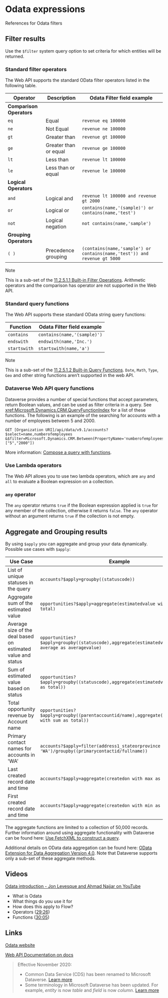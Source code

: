 # Odata expressions

References for Odata filters

## Filter results

 Use the `$filter` system query option to set criteria for which entities will be returned.  
  
<a name="bkmk_buildInFilterOperators"></a>

### Standard filter operators

 The Web API supports the standard OData filter operators listed in the following table.  
  
|Operator|Description|Odata Filter field example|  
|--------------|-----------------|-------------|  
|**Comparison Operators**|||  
|`eq`|Equal|`revenue eq 100000`|  
|`ne`|Not Equal|`revenue ne 100000`|  
|`gt`|Greater than|`revenue gt 100000`|  
|`ge`|Greater than or equal|`revenue ge 100000`|  
|`lt`|Less than|`revenue lt 100000`|  
|`le`|Less than or equal|`revenue le 100000`|  
|**Logical Operators**|||  
|`and`|Logical and|`revenue lt 100000 and revenue gt 2000`|  
|`or`|Logical or|`contains(name,'(sample)') or contains(name,'test')`|  
|`not`|Logical negation|`not contains(name,'sample')`|  
|**Grouping Operators**|||  
|`( )`|Precedence grouping|`(contains(name,'sample') or contains(name,'test')) and revenue gt 5000`|  
  
> [!NOTE]
>  This is a sub-set of the [11.2.5.1.1 Built-in Filter Operations](https://docs.oasis-open.org/odata/odata/v4.0/errata02/os/complete/part1-protocol/odata-v4.0-errata02-os-part1-protocol-complete.html). Arithmetic operators and the comparison has operator are not supported in the Web API.  
  
<a name="bkmk_buildInQueryFunctions"></a>

### Standard query functions  
 
The Web API supports these standard OData string query functions:
 
|Function|Odata Filter field example|  
|--------------|-------------|  
|`contains`|`contains(name,'(sample)')`|  
|`endswith`|`endswith(name,'Inc.')`|  
|`startswith`|`startswith(name,'a')`|  
  
> [!NOTE]
>  This is a sub-set of the [11.2.5.1.2 Built-in Query Functions](https://docs.oasis-open.org/odata/odata/v4.0/errata02/os/complete/part1-protocol/odata-v4.0-errata02-os-part1-protocol-complete.html). `Date`, `Math`, `Type`, `Geo` and other string functions aren’t supported in the web API.  
  
### Dataverse Web API query functions
 
Dataverse provides a number of special functions that accept parameters, return Boolean values, and can be used as filter criteria in a query. See <xref:Microsoft.Dynamics.CRM.QueryFunctionIndex> for a list of these functions. The following is an example of the <xref href="Microsoft.Dynamics.CRM.Between?text=Between Function" /> searching for accounts with a number of employees between 5 and 2000.  
  
```http 
GET [Organization URI]/api/data/v9.1/accounts?$select=name,numberofemployees
&$filter=Microsoft.Dynamics.CRM.Between(PropertyName='numberofemployees',PropertyValues=["5","2000"])  
```  
  
More information: [Compose a query with functions](use-web-api-functions.md#bkmk_composeQueryWithFunctions). 

<a name="bkmk_LambdaOperators"></a>

### Use Lambda operators

The Web API allows you to use two lambda operators, which are `any` and `all` to evaluate a Boolean expression on a collection.

<a name ="bkmk_anyoperator"></a>

### `any` operator

The `any` operator returns `true` if the Boolean expression applied is `true` for any member of the collection, otherwise it returns `false`. The `any` operator without an argument returns `true` if the collection is not empty.

## Aggregate and Grouping results

By using `$apply` you can aggregate and group your data dynamically.  Possible use cases with `$apply`:

|Use Case|Example|
|--------------|-------------| 
|List of unique statuses in the query|`accounts?$apply=groupby((statuscode))`|
|Aggregate sum of the estimated value|`opportunities?$apply=aggregate(estimatedvalue with sum as total)`|
|Average size of the deal based on estimated value and status|`opportunities?$apply=groupby((statuscode),aggregate(estimatedvalue with average as averagevalue)`|
|Sum of estimated value based on status|`opportunities?$apply=groupby((statuscode),aggregate(estimatedvalue with sum as total))`|
|Total opportunity revenue by Account name|`opportunities?$apply=groupby((parentaccountid/name),aggregate(estimatedvalue with sum as total))`|
|Primary contact names for accounts in 'WA'|`accounts?$apply=filter(address1_stateorprovince eq 'WA')/groupby((primarycontactid/fullname))`|
|Last created record date and time|`accounts?$apply=aggregate(createdon with max as lastCreate)`|
|First created record date and time|`accounts?$apply=aggregate(createdon with min as firstCreate)`|

The aggregate functions are limited to a collection of 50,000 records.  Further information around using aggregate functionality with Dataverse can be found here: [Use FetchXML to construct a query](../use-fetchxml-construct-query.md).

Additional details on OData data aggregation can be found here: [OData Extension for Data Aggregation Version 4.0](https://docs.oasis-open.org/odata/odata-data-aggregation-ext/v4.0/cs01/odata-data-aggregation-ext-v4.0-cs01.html).  Note that Dataverse supports only a sub-set of these aggregate methods.

## Videos

[Odata introduction - Jon Levesque and Ahmad Najjar on YouTube](https://youtu.be/Kj8M_hXWc88?list=PLN-cZRQeAiDWT0J1NW9sBDEXX3jkKkyjP)

- What is Odata
- What things do you use it for
- How does this apply to Flow?
- Operators ([29:26](https://youtu.be/Kj8M_hXWc88?list=PLN-cZRQeAiDWT0J1NW9sBDEXX3jkKkyjP&t=1766))
- Functions ([30:05](https://youtu.be/Kj8M_hXWc88?list=PLN-cZRQeAiDWT0J1NW9sBDEXX3jkKkyjP&t=1805))

## Links

[Odata website](https://www.odata.org/)

[Web API Documentation on docs](https://docs.microsoft.com/en-us/powerapps/developer/common-data-service/webapi/query-data-web-api)

> Effective November 2020:
> - Common Data Service (CDS) has been renamed to Microsoft Dataverse. [Learn more](https://aka.ms/PAuAppBlog)
> - Some terminology in Microsoft Dataverse has been updated. For example, *entity* is now *table* and *field* is now *column*. [Learn more](https://go.microsoft.com/fwlink/?linkid=2147247)
